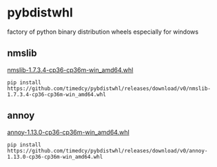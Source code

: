# pybdistwhl
factory of python binary distribution wheels especially for windows

## nmslib
[nmslib-1.7.3.4-cp36-cp36m-win_amd64.whl](https://github.com/timedcy/pybdistwhl/releases/download/v0/nmslib-1.7.3.4-cp36-cp36m-win_amd64.whl) 

`pip install https://github.com/timedcy/pybdistwhl/releases/download/v0/nmslib-1.7.3.4-cp36-cp36m-win_amd64.whl`

## annoy
[annoy-1.13.0-cp36-cp36m-win_amd64.whl](https://github.com/timedcy/pybdistwhl/releases/download/v0/annoy-1.13.0-cp36-cp36m-win_amd64.whl) 

`pip install https://github.com/timedcy/pybdistwhl/releases/download/v0/annoy-1.13.0-cp36-cp36m-win_amd64.whl`


